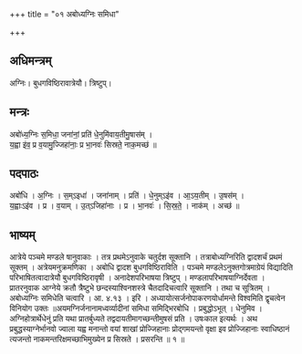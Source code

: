 +++
title = "०१ अबोध्यग्निः समिधा"

+++
## अधिमन्त्रम्
अग्निः। बुधगविष्ठिरावात्रेयौ। त्रिष्टुप्।

## मन्त्रः
अबो॑ध्य॒ग्निः स॒मिधा॒ जना॑नां॒ प्रति॑ धे॒नुमि॑वाय॒तीमु॒षास॑म् ।  
य॒ह्वा इ॑व॒ प्र व॒यामु॒ज्जिहा॑नाः॒ प्र भा॒नवः॑ सिस्रते॒ नाक॒मच्छ॑ ॥

## पदपाठः
अबो॑धि । अ॒ग्निः । स॒म्ऽइधा॑ । जना॑नाम् । प्रति॑ । धे॒नुम्ऽइ॑व । आ॒ऽय॒तीम् । उ॒षस॑म् ।  
य॒ह्वाःऽइ॑व । प्र । व॒याम् । उ॒त्ऽजिहा॑नाः । प्र । भा॒नवः॑ । सि॒स्र॒ते॒ । नाक॑म् । अच्छ॑ ॥

## भाष्यम्
आत्रेये पञ्चमे मण्डले षानुवाकाः । तत्र प्रथमेऽनुवाके चतुर्दश सूक्तानि । तत्राबोध्यग्निरिति द्वादशर्चं प्रथमं सूक्तम् । अत्रेयमनुक्रमणिका । अबोधि द्वादश बुधगविष्ठिराविति । पञ्चमे मण्डलेऽनुक्तगोत्रमाग्रेयं विद्यादिति परिभाषितत्वादात्रेयौ बुधगविष्ठिरावृषी । अनादेशपरिभाषया त्रिष्टुप् । मण्डलापरिभाषयाग्निर्देवता । प्रातरनुवाक आग्नेये क्रतौ त्रैष्टुभे छन्दस्याश्विनशस्त्रे चैतदादिचत्वारि सूक्तानि । तथा च सूत्रितम् । अबोध्यग्निः समिधेति चत्वारि । आ. ४.१३ । इरि । अध्यायोत्सर्जनोपाकरणयोर्धामन्ते विश्वमिति द्वृचत्वेन विनियोग उक्तः ॥अयमग्निर्जनानामध्वर्व्यादीनां समिधा समिद्भिरबोधि । प्रबुद्धोऽभूत् । धेनुमिव । अग्निहोत्रार्थेधेनुं प्रति यथा प्रातर्बुध्यते तद्वदायतीमागच्छन्तीमुषसं प्रति । उषःकाल इत्यर्थः । अथ प्रबुद्धस्याग्नेर्भानवो ज्वाला यह्व मनान्तो वयां शाखां प्रोज्जिहानाः प्रोद्गमयन्तो वृक्षा इव प्रोज्जिहानाः स्वाधिष्ठानं त्यजन्तो नाकमन्तरिक्षमच्छाभिमुख्येन प्र सिस्रते । प्रसरन्ति ॥ १ ॥
